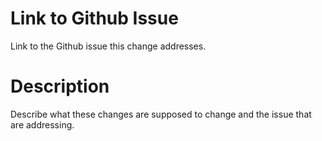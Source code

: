 # Link to Github Issue

Link to the Github issue this change addresses.

# Description

Describe what these changes are supposed to change and the issue that are addressing.